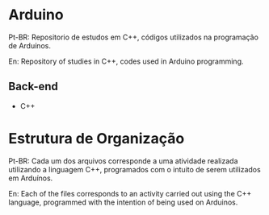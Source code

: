 # Arduino
Pt-BR: Repositorio de estudos em C++, códigos utilizados na programação de Arduínos.

En: Repository of studies in C++, codes used in Arduino programming.

## Back-end
- C++

# Estrutura de Organização
Pt-BR: Cada um dos arquivos corresponde a uma atividade realizada utilizando a linguagem C++, programados com o intuito de serem utilizados em Arduínos.

En: Each of the files corresponds to an activity carried out using the C++ language, programmed with the intention of being used on Arduinos.
